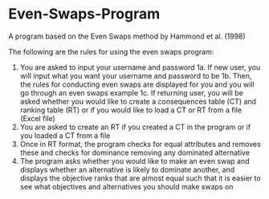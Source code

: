 # Even-Swaps-Program
A program based on the Even Swaps method by Hammond et al. (1998)

The following are the rules for using the even swaps program:

1. You are asked to input your username and password
1a. If new user, you will input what you want your username and password to be
1b. Then, the rules for conducting even swaps are displayed for you and you will go through an even swaps example
1c. If returning user, you will be asked whether you would like to create a consequences table (CT) and ranking table (RT)
or if you would like to load a CT or RT from a file (Excel file)
2. You are asked to create an RT if you created a CT in the program or if you loaded a CT from a file
3. Once in RT format, the program checks for equal attributes and removes these and checks for dominance 
removing any dominated alternative
4. The program asks whether you would like to make an even swap and displays whether an alternative is likely 
to dominate another, and displays the objective ranks that are almost equal such that it is easier to see what
objectives and alternatives you should make swaps on
